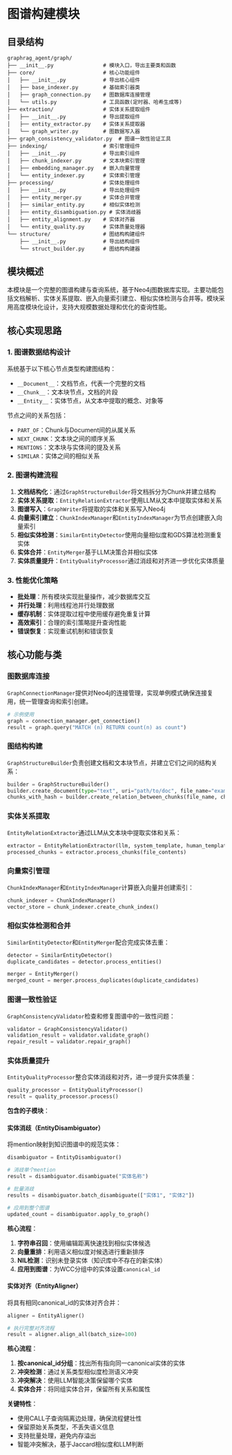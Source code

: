 # 图谱构建模块

## 目录结构

```
graphrag_agent/graph/
├── __init__.py                # 模块入口，导出主要类和函数
├── core/                      # 核心功能组件
│   ├── __init__.py            # 导出核心组件
│   ├── base_indexer.py        # 基础索引器类
│   ├── graph_connection.py    # 图数据库连接管理
│   └── utils.py               # 工具函数(定时器、哈希生成等)
├── extraction/                # 实体关系提取组件
│   ├── __init__.py            # 导出提取组件
│   ├── entity_extractor.py    # 实体关系提取器
│   └── graph_writer.py        # 图数据写入器
├── graph_consistency_validator.py  # 图谱一致性验证工具
├── indexing/                  # 索引管理组件
│   ├── __init__.py            # 导出索引组件
│   ├── chunk_indexer.py       # 文本块索引管理
│   ├── embedding_manager.py   # 嵌入向量管理
│   └── entity_indexer.py      # 实体索引管理
├── processing/                # 实体处理组件
│   ├── __init__.py            # 导出处理组件
│   ├── entity_merger.py       # 实体合并管理
│   ├── similar_entity.py      # 相似实体检测
│   ├── entity_disambiguation.py # 实体消歧器
│   ├── entity_alignment.py    # 实体对齐器
│   └── entity_quality.py      # 实体质量处理器
└── structure/                 # 图结构构建组件
    ├── __init__.py            # 导出结构组件
    └── struct_builder.py      # 图结构构建器
```

## 模块概述

本模块是一个完整的图谱构建与查询系统，基于Neo4j图数据库实现。主要功能包括文档解析、实体关系提取、嵌入向量索引建立、相似实体检测与合并等。模块采用高度模块化设计，支持大规模数据处理和优化的查询性能。

## 核心实现思路

### 1. 图谱数据结构设计

系统基于以下核心节点类型构建图结构：
- `__Document__`：文档节点，代表一个完整的文档
- `__Chunk__`：文本块节点，文档的片段
- `__Entity__`：实体节点，从文本中提取的概念、对象等

节点之间的关系包括：
- `PART_OF`：Chunk与Document间的从属关系
- `NEXT_CHUNK`：文本块之间的顺序关系
- `MENTIONS`：文本块与实体间的提及关系
- `SIMILAR`：实体之间的相似关系

### 2. 图谱构建流程

1. **文档结构化**：通过`GraphStructureBuilder`将文档拆分为Chunk并建立结构
2. **实体关系提取**：`EntityRelationExtractor`使用LLM从文本中提取实体和关系
3. **图谱写入**：`GraphWriter`将提取的实体和关系写入Neo4j
4. **向量索引建立**：`ChunkIndexManager`和`EntityIndexManager`为节点创建嵌入向量索引
5. **相似实体检测**：`SimilarEntityDetector`使用向量相似度和GDS算法检测重复实体
6. **实体合并**：`EntityMerger`基于LLM决策合并相似实体
7. **实体质量提升**：`EntityQualityProcessor`通过消歧和对齐进一步优化实体质量

### 3. 性能优化策略

- **批处理**：所有模块实现批量操作，减少数据库交互
- **并行处理**：利用线程池并行处理数据
- **缓存机制**：实体提取过程中使用缓存避免重复计算
- **高效索引**：合理的索引策略提升查询性能
- **错误恢复**：实现重试机制和错误恢复

## 核心功能与类

### 图数据库连接

`GraphConnectionManager`提供对Neo4j的连接管理，实现单例模式确保连接复用，统一管理查询和索引创建。

```python
# 示例使用
graph = connection_manager.get_connection()
result = graph.query("MATCH (n) RETURN count(n) as count")
```

### 图结构构建

`GraphStructureBuilder`负责创建文档和文本块节点，并建立它们之间的结构关系：

```python
builder = GraphStructureBuilder()
builder.create_document(type="text", uri="path/to/doc", file_name="example.txt", domain="test")
chunks_with_hash = builder.create_relation_between_chunks(file_name, chunks)
```

### 实体关系提取

`EntityRelationExtractor`通过LLM从文本块中提取实体和关系：

```python
extractor = EntityRelationExtractor(llm, system_template, human_template, entity_types, relationship_types)
processed_chunks = extractor.process_chunks(file_contents)
```

### 向量索引管理

`ChunkIndexManager`和`EntityIndexManager`计算嵌入向量并创建索引：

```python
chunk_indexer = ChunkIndexManager()
vector_store = chunk_indexer.create_chunk_index()
```

### 相似实体检测和合并

`SimilarEntityDetector`和`EntityMerger`配合完成实体去重：

```python
detector = SimilarEntityDetector()
duplicate_candidates = detector.process_entities()

merger = EntityMerger()
merged_count = merger.process_duplicates(duplicate_candidates)
```

### 图谱一致性验证

`GraphConsistencyValidator`检查和修复图谱中的一致性问题：

```python
validator = GraphConsistencyValidator()
validation_result = validator.validate_graph()
repair_result = validator.repair_graph()
```

### 实体质量提升

`EntityQualityProcessor`整合实体消歧和对齐，进一步提升实体质量：

```python
quality_processor = EntityQualityProcessor()
result = quality_processor.process()
```

**包含的子模块**：

#### 实体消歧（EntityDisambiguator）

将mention映射到知识图谱中的规范实体：

```python
disambiguator = EntityDisambiguator()

# 消歧单个mention
result = disambiguator.disambiguate("实体名称")

# 批量消歧
results = disambiguator.batch_disambiguate(["实体1", "实体2"])

# 应用到整个图谱
updated_count = disambiguator.apply_to_graph()
```

**核心流程**：
1. **字符串召回**：使用编辑距离快速找到相似实体候选
2. **向量重排**：利用语义相似度对候选进行重新排序
3. **NIL检测**：识别未登录实体（知识库中不存在的新实体）
4. **应用到图谱**：为WCC分组中的实体设置`canonical_id`

#### 实体对齐（EntityAligner）

将具有相同canonical_id的实体对齐合并：

```python
aligner = EntityAligner()

# 执行完整对齐流程
result = aligner.align_all(batch_size=100)
```

**核心流程**：
1. **按canonical_id分组**：找出所有指向同一canonical实体的实体
2. **冲突检测**：通过关系类型相似度检测语义冲突
3. **冲突解决**：使用LLM智能决策保留哪个实体
4. **实体合并**：将同组实体合并，保留所有关系和属性

**关键特性**：
- 使用CALL子查询隔离边处理，确保流程健壮性
- 保留原始关系类型，不丢失语义信息
- 支持批量处理，避免内存溢出
- 智能冲突解决，基于Jaccard相似度和LLM判断